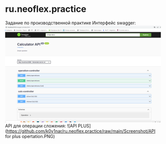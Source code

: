 # ru.neoflex.practice
Задание по производственной практике
Интерфейс swagger:
![Swagger](https://github.com/k0v1nar/ru.neoflex.practice/raw/main/Screenshot/Swagger.PNG)
API для операции сложения:
![API PLUS](https://github.com/k0v1nar/ru.neoflex.practice/raw/main/Screenshot/API for plus opertation.PNG)

